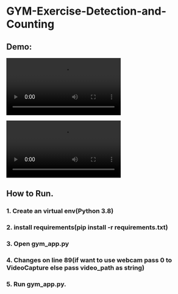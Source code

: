 # GYM-Exercise-Detection-and-Counting

## Demo:
<video controls loop>
  <source src="https://github.com/akashm99/GYM-Exercise-Detection-and-Counting/blob/main/Op/test2.mp4" type="video/mp4">
</video>

![op](https://github.com/akashm99/GYM-Exercise-Detection-and-Counting/blob/main/Op/test2.mp4)

## How to Run.
### 1. Create an virtual env(Python 3.8)
### 2. install requirements(pip install -r requirements.txt)
### 3. Open gym_app.py
### 4. Changes on line 89(if want to use webcam pass 0 to VideoCapture else pass video_path as string)
### 5. Run gym_app.py.
